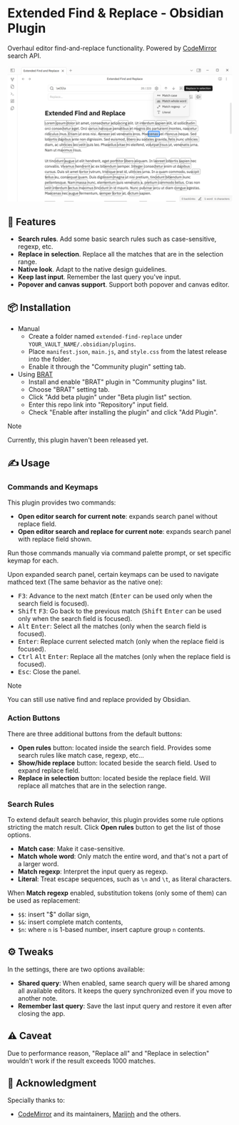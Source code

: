 # Extended Find & Replace - Obsidian Plugin

Overhaul editor find-and-replace functionality. Powered by [CodeMirror](https://codemirror.net) search API.

![banner.png](docs/res/banner.png)

## 🚀 Features

- **Search rules**. Add some basic search rules such as case-sensitive, regexp, etc.
- **Replace in selection**. Replace all the matches that are in the selection range.
- **Native look**. Adapt to the native design guidelines.
- **Keep last input**. Remember the last query you've input.
- **Popover and canvas support**. Support both popover and canvas editor.

## 📦 Installation

- Manual
    - Create a folder named `extended-find-replace` under `YOUR_VAULT_NAME/.obsidian/plugins`.
    - Place `manifest.json`, `main.js`, and `style.css` from the latest release into the folder.
    - Enable it through the "Community plugin" setting tab.
- Using [BRAT](https://github.com/TfTHacker/obsidian42-brat)
    - Install and enable "BRAT" plugin in "Community plugins" list.
    - Choose "BRAT" setting tab.
    - Click "Add beta plugin" under "Beta plugin list" section.
    - Enter this repo link into "Repository" input field.
    - Check "Enable after installing the plugin" and click "Add Plugin".

> [!Note]
>
> Currently, this plugin haven't been released yet.

## ✍️ Usage

### Commands and Keymaps

This plugin provides two commands:
- **Open editor search for current note**: expands search panel without replace field.
- **Open editor search and replace for current note**: expands search panel with replace field shown.

Run those commands manually via command palette prompt, or set specific keymap for each.

Upon expanded search panel, certain keymaps can be used to navigate mathced text (The same behavior as the native one):
- <kbd>F3</kbd>: Advance to the next match (<kbd>Enter</kbd> can be used only when the search field is focused).
- <kbd>Shift</kbd> <kbd>F3</kbd>: Go back to the previous match (<kbd>Shift</kbd> <kbd>Enter</kbd> can be used only when the search field is focused).
- <kbd>Alt</kbd> <kbd>Enter</kbd>: Select all the matches (only when the search field is focused).
- <kbd>Enter</kbd>: Replace current selected match (only when the replace field is focused).
- <kbd>Ctrl</kbd> <kbd>Alt</kbd> <kbd>Enter</kbd>: Replace all the matches (only when the replace field is focused).
- <kbd>Esc</kbd>: Close the panel.

> [!Note]
>
> You can still use native find and replace provided by Obsidian.

### Action Buttons

There are three additional buttons from the default buttons:
- **Open rules** button: located inside the search field. Provides some search rules like match case, regexp, etc...
- **Show/hide replace** button: located beside the search field. Used to expand replace field.
- **Replace in selection** button: located beside the replace field. Will replace all matches that are in the selection range.

### Search Rules

To extend default search behavior, this plugin provides some rule options stricting the match result. Click **Open rules** button to get the list of those options.

- **Match case**: Make it case-sensitive.
- **Match whole word**: Only match the entire word, and that's not a part of a larger word.
- **Match regexp**: Interpret the input query as regexp.
- **Literal**: Treat escape sequences, such as `\n` and `\t`, as literal characters.

When **Match regexp** enabled, substitution tokens (only some of them) can be used as replacement:
- `$$`: insert "$" dollar sign,
- `$&`: insert complete match contents,
- `$n`: where `n` is 1-based number, insert capture group `n` contents.

## ⚙️ Tweaks

In the settings, there are two options available:
- **Shared query**: When enabled, same search query will be shared among all available editors. It keeps the query synchronized even if you move to another note.
- **Remember last query**: Save the last input query and restore it even after closing the app.

## ⚠️ Caveat

Due to performance reason, "Replace all" and "Replace in selection" wouldn't work if the result exceeds 1000 matches.

## 🙏 Acknowledgment

Specially thanks to:
- [CodeMirror](https://github.com/codemirror) and its maintainers, [Marijnh](https://github.com/marijnh) and the others.
